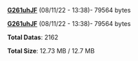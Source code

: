 [**G261uhJF**](/data/G261uhJF.txt) (08/11/22 - 13:38)- 79564 bytes

[**G261uhJF**](/data/G261uhJF.txt) (08/11/22 - 13:38)- 79564 bytes

**Total Datas**: 2162

**Total Size**: 12.73 MB / 12.7 MB